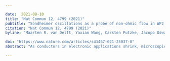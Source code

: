 ```yaml
---

date:  2021-08-10
title: "Nat Commun 12, 4799 (2021)"
pubtitle: "Sondheimer oscillations as a probe of non-ohmic flow in WP2 crystals"
citation: "Nat Commun 12, 4799 (2021)"
byline: "Maarten R. van Delft, Yaxian Wang, Carsten Putzke, Jacopo Oswald, **Georgios Varnavides**, Christina A. C. Garcia, Chunyu Guo, Heinz Schmid, Vicky Suss, Horst Borrmann, Jonas Diaz, Yan Sun, Claudia Felser, Bernd Gotsmann, Prineha Narang, Philip J.W. Moll"

doi: "https://www.nature.com/articles/s41467-021-25037-0"
abstract: "As conductors in electronic applications shrink, microscopic conduction processes lead to strong deviations from Ohm’s law. Depending on the length scales of momentum conserving (lMC) and relaxing (lMR) electron scattering, and the device size (d), current flows may shift from ohmic to ballistic to hydrodynamic regimes. So far, an in situ methodology to obtain these parameters within a micro/nanodevice is critically lacking. In this context, we exploit Sondheimer oscillations, semi-classical magnetoresistance oscillations due to helical electronic motion, as a method to obtain lMR even when lMR ≫ d. We extract lMR from the Sondheimer amplitude in WP2, at temperatures up to T ~ 40 K, a range most relevant for hydrodynamic transport phenomena. Our data on μm-sized devices are in excellent agreement with experimental reports of the bulk lMR and confirm that WP2 can be microfabricated without degradation. These results conclusively establish Sondheimer oscillations as a quantitative probe of lMR in micro-devices."

---
```


